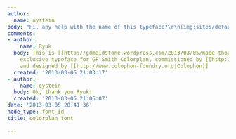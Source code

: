 ```yaml
---
author:
  name: oystein
body: "Hi, any help with the name of this typeface?\r\n[img:sites/default/files/old-images/Colorplan-homepage-animation_4580.jpg]"
comments:
- author:
    name: Ryuk
  body: This is [[http://gdmaidstone.wordpress.com/2013/03/05/made-thought-rebrands-colorplan|Colorplan]],
    exclusive typeface for GF Smith Colorplan, commissioned by [[http://www.madethought.com|MadeThought]]
    and designed by [[http://www.colophon-foundry.org|Colophon]]
  created: '2013-03-05 21:03:17'
- author:
    name: oystein
  body: Ok, thank you Ryuk!
  created: '2013-03-05 21:05:07'
date: '2013-03-05 20:41:36'
node_type: font_id
title: colorplan font

---
```

